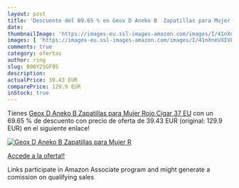 ```yaml
---
layout: post
title: 'Descuento del 69.65 % en Geox D Aneko B  Zapatillas para Mujer  R'
date: 
thumbnailImage: 'https://images-eu.ssl-images-amazon.com/images/I/41nXneVXIVL._SL200_.jpg'
images: [ 'https://images-eu.ssl-images-amazon.com/images/I/41nXneVXIVL._SL200_.jpg' ]
comments: true
category: ofertas
author: ring
slug: B06Y2SGF9S
description:
actualPrice: 39.43 EUR
comparePrice: 129.9 EUR
inStock: true
---
```


Tienes [Geox D Aneko B  Zapatillas para Mujer  Rojo  Cigar  37 EU](https://www.amazon.es/dp/B06Y2SGF9S/?tag=tolees-21) con un 69.65 % de descuento con precio de oferta de 39.43 EUR (original: 129.9 EUR) en el siguiente enlace!

[![Geox D Aneko B  Zapatillas para Mujer  R](https://images-eu.ssl-images-amazon.com/images/I/41nXneVXIVL._SL200_.jpg)](https://www.amazon.es/dp/B06Y2SGF9S/?tag=tolees-21)

[Accede a la oferta!!](https://www.amazon.es/dp/B06Y2SGF9S/?tag=tolees-21)

Links participate in Amazon Associate program and might generate a comission on qualifying sales


